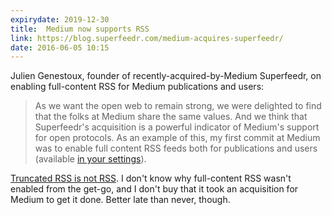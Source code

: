 ```yaml
---
expirydate: 2019-12-30
title:  Medium now supports RSS 
link: https://blog.superfeedr.com/medium-acquires-superfeedr/
date: 2016-06-05 10:15
---
```


Julien Genestoux, founder of recently-acquired-by-Medium Superfeedr, on enabling full-content RSS for Medium publications and users: 

> As we want the open web to remain strong, we were delighted to find that the folks at Medium share the same values. And we think that Superfeedr's acquisition is a powerful indicator of Medium's support for open protocols. As an example of this, my first commit at Medium was to enable full content RSS feeds both for publications and users (available [in your settings](https://medium.com/me/settings)).  

[Truncated RSS is not RSS][twitter]. I don't know why full-content RSS wasn't enabled from the get-go, and I don't buy that it took an acquisition for Medium to get it done. Better late than never, though. 

[twitter]: https://twitter.com/Dreger/status/717521577504600064
